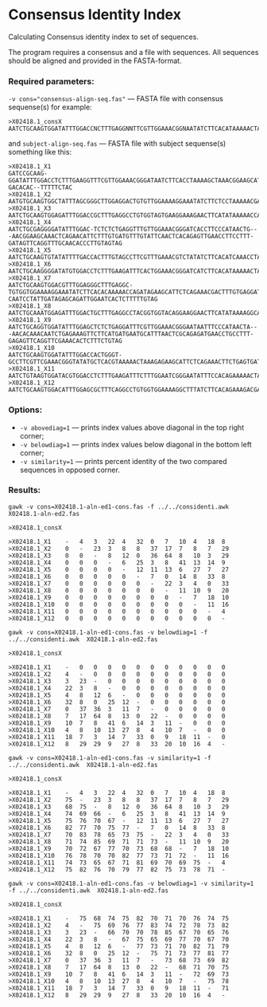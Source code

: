 # Consensus Identity Index
Calculating Consensus identity index to set of sequences.

The program requires a consensus and a file with sequences. All sequences should be aligned and provided in the FASTA-format.

### Required parameters:

`-v cons="consensus-align-seq.fas"` — FASTA file with consensus sequense(s)
for example:
```fasta
>X02418.1_consX
AATCTGCAAGTGGATATTTGGACCNCTTTGAGGNNTTCGTTGGAAACGGNAATATCTTCACATAAAAACTAAACAGAAGCATTCTCAGAAACTTCTTTGTGATGATTGCATTCAACTCACAGAGTTGAACATTCCTTTTGATAGAGCAGTTTNGAAACACTCTTTTTGTAG
```

and `subject-align-seq.fas` — FASTA file with subject sequense(s)
something like this:
```fasta
>X02418.1_X1
GATCCGCAAG-GGATATTTGGACCTCTTTGAAGGTTTCGTTGGAAACGGGATAATCTTCACCTAAAAGCTAAACGGAAGCATTCTCAGAAACTTCTTTGGGATGTTTGCATTCACCTCACAGAGTTGAAGTTTCCCTTTGATAGCGCAGTTT-GACACAC--TTTTTCTAC
>X02418.1_X2
AATGTGCAAGTGGCTATTTAGCGGGCTTGGAGGACTGTGTTGGAAAAGGAAATATCTTCTCCTAAAAACGACATAGAAGCATTCTCAGAAACTGCTCTGTGATGATTGCATTCAACTCCCAGAGTTGAACATTCCTTTTGATAGAGCAGTTTGCAAACACTCTTTTTGTAG
>X02418.1_X3
AATCTGCAAGTGGAGATTTGGACCGCTTTGAGGCCTGTGGTAGTGAAGGAAAGAACTTCATATAAAAACCAGACGGTAGCACTCTCAGAAAATTCTTTGTGACGATGGAGTTTAACTCAGGGAGCTGAACATTCGTTATGATGGAGCAGATTCCAAACACACGTTTTGTAG
>X02418.1_X4
AATCTGCGAGGGGATATTTGGAC-TCTCTCTGAGGTTTGTTGGAAACGGGATCACCTTCCCATAACTG---AACGGAAGCAAACTCAGAACATTCTTTGTGATGTTTGTATTCAACTCACAGAGTTGAACCTTCCTTT-GATAGTTCAGGTTTGCAACACCCTTGTAGTAG
>X02418.1_X5
AATCTGCAAGTGTATATTTTGACCACTTTGTAGCCTTCGTTTGAAACGTCTATATCTTCACATCAAACCTAGACAGAAGCATTCTCAGAAAGTTTTCTGCGATGACTGCATTCCACTCACAGAGTTGAACAATCCTTTTGATGGAGCAGTTTTGAAACCCTCTTTCTTTGG
>X02418.1_X6
AATCTGCAAGGGGATATGTGGACCTCTTTGAAGATTTCACTGGAAACGGGATCATCTTCACATAAAAACTAAACAGAAGCATTCTCGGAAACTATTTTGTGATGTTTGTATTCAACTCCCAGAGTTGAACTTTCCTTTTGAAAGAGCAGCTATGAAACACTCTTTTTCGAG
>X02418.1_X7
AATCTGCAAGTGGACGTTTGGAGGGCTTTGAGGC-TGTGGTGGAAAAGGAAATATCTTCACACAAAAACCAGATAGAAGCATTCTCAGAAACGACTTTGTGAGGATGGCATTCAACTACTGGAGTTGA-CAATCCTATTGATAGAGCAGATTGGAATCACTCTTTTTGTAG
>X02418.1_X8
AATCTGCAAATGGAGATTTGGACTGCTTTGAGGCCTACGGTGGTACAGGAAGGAACTTCATATAAAAGGCAAACGGAAGCATTCTCAGAATATTCTTTGTGATGATGGAGTTTCACTCACAGAGCTGAACATGCCTTTTGATGGAGCAGTTTCCAAATACACTTTTGGTAG
>X02418.1_X9
AATCTGCAGGTGGATATTTGGAGCTCTCTGAGGATTTCGTTGGAAACGGGAATAATTTCCCATAACTA---AACACAAACAATCTGAGAAAGTTCTTCATGATGAATGCATTTAACTCGCAGAGATGAACCTGCCTTT-GAGAGTTCAGGTTCGAAACACTCTTTCTGTAG
>X02418.1_X10
AATCTGCAAGTGGATATTTGGACCACTGGGT-GCCTTCGTTCGAAACGGGTATATGCTCACGTAAAAACTAAAGAGAAGCATTCTCAGAAACTTCTGAGTGATGATTGCATTCAAGTCACACAGTTGAACCCTCCTTTTGATGGAGCAGTTTTGAAACTGTCTTTTTGTAG
>X02418.1_X11
AATCTGTAAGTGGATACGTGGACCTCTTTGAAGATTTCTTTGGAATCGGGAATATTTCCACAGAAAAACTAAACTGAAGCATTCTCAGAAACTGCTTTGTGGTGTTTGTGTTCGAGCCGCAGAGTTTAACATTGCTTTTCATAGAGCAGTTTTGAAATATTCTTTTGGCAG
>X02418.1_X12
AATCTGCAAGTGGACATTTGGAGCGCTTTCAGGCCTGTGGTGGAAAAGGCTTTATCTTCACAGAAAGACGAGAGAGAAGCATTGTCAGAAACTTCTTTGTGATGATTGCATTCAACTCACAGAGTTGAAGATTCCTTTTGAAACAGCAGTTTCGAAACACTCTTTCTGTGG
```

### Options:

- `-v abovediag=1` — prints index values above diagonal in the top right corner;
- `-v belowdiag=1` — prints index values below diagonal in the bottom left corner;
- `-v similarity=1` — prints percent identity of the two compared sequences in opposed corner.

### Results:

`gawk -v cons=X02418.1-aln-ed1-cons.fas -f ../../considenti.awk X02418.1-aln-ed2.fas`
```
>X02418.1_consX

>X02418.1_X1	-	4	3	22	4	32	0	7	10	4	18	8
>X02418.1_X2	0	-	23	3	8	8	37	17	7	8	7	29
>X02418.1_X3	0	0	-	8	12	0	36	64	8	10	3	29
>X02418.1_X4	0	0	0	-	6	25	3	8	41	13	14	9
>X02418.1_X5	0	0	0	0	-	12	11	13	6	27	7	27
>X02418.1_X6	0	0	0	0	0	-	7	0	14	8	33	8
>X02418.1_X7	0	0	0	0	0	0	-	22	3	4	0	33
>X02418.1_X8	0	0	0	0	0	0	0	-	11	10	9	20
>X02418.1_X9	0	0	0	0	0	0	0	0	-	7	18	10
>X02418.1_X10	0	0	0	0	0	0	0	0	0	-	11	16
>X02418.1_X11	0	0	0	0	0	0	0	0	0	0	-	4
>X02418.1_X12	0	0	0	0	0	0	0	0	0	0	0	-
```

`gawk -v cons=X02418.1-aln-ed1-cons.fas -v belowdiag=1 -f ../../considenti.awk  X02418.1-aln-ed2.fas`
```
>X02418.1_consX

>X02418.1_X1	-	0	0	0	0	0	0	0	0	0	0	0
>X02418.1_X2	4	-	0	0	0	0	0	0	0	0	0	0
>X02418.1_X3	3	23	-	0	0	0	0	0	0	0	0	0
>X02418.1_X4	22	3	8	-	0	0	0	0	0	0	0	0
>X02418.1_X5	4	8	12	6	-	0	0	0	0	0	0	0
>X02418.1_X6	32	8	0	25	12	-	0	0	0	0	0	0
>X02418.1_X7	0	37	36	3	11	7	-	0	0	0	0	0
>X02418.1_X8	7	17	64	8	13	0	22	-	0	0	0	0
>X02418.1_X9	10	7	8	41	6	14	3	11	-	0	0	0
>X02418.1_X10	4	8	10	13	27	8	4	10	7	-	0	0
>X02418.1_X11	18	7	3	14	7	33	0	9	18	11	-	0
>X02418.1_X12	8	29	29	9	27	8	33	20	10	16	4	-
```

`gawk -v cons=X02418.1-aln-ed1-cons.fas -v similarity=1 -f ../../considenti.awk  X02418.1-aln-ed2.fas`
```
>X02418.1_consX

>X02418.1_X1	-	4	3	22	4	32	0	7	10	4	18	8
>X02418.1_X2	75	-	23	3	8	8	37	17	7	8	7	29
>X02418.1_X3	68	75	-	8	12	0	36	64	8	10	3	29
>X02418.1_X4	74	69	66	-	6	25	3	8	41	13	14	9
>X02418.1_X5	75	76	70	67	-	12	11	13	6	27	7	27
>X02418.1_X6	82	77	70	75	77	-	7	0	14	8	33	8
>X02418.1_X7	70	83	78	65	73	75	-	22	3	4	0	33
>X02418.1_X8	71	74	85	69	71	71	73	-	11	10	9	20
>X02418.1_X9	70	72	67	77	70	73	68	68	-	7	18	10
>X02418.1_X10	76	78	70	70	82	77	73	71	72	-	11	16
>X02418.1_X11	74	73	65	67	71	81	69	70	69	75	-	4
>X02418.1_X12	75	82	76	70	79	77	82	75	73	78	71	-
```

`gawk -v cons=X02418.1-aln-ed1-cons.fas -v belowdiag=1 -v similarity=1 -f ../../considenti.awk  X02418.1-aln-ed2.fas`
```
>X02418.1_consX

>X02418.1_X1	-	75	68	74	75	82	70	71	70	76	74	75
>X02418.1_X2	4	-	75	69	76	77	83	74	72	78	73	82
>X02418.1_X3	3	23	-	66	70	70	78	85	67	70	65	76
>X02418.1_X4	22	3	8	-	67	75	65	69	77	70	67	70
>X02418.1_X5	4	8	12	6	-	77	73	71	70	82	71	79
>X02418.1_X6	32	8	0	25	12	-	75	71	73	77	81	77
>X02418.1_X7	0	37	36	3	11	7	-	73	68	73	69	82
>X02418.1_X8	7	17	64	8	13	0	22	-	68	71	70	75
>X02418.1_X9	10	7	8	41	6	14	3	11	-	72	69	73
>X02418.1_X10	4	8	10	13	27	8	4	10	7	-	75	78
>X02418.1_X11	18	7	3	14	7	33	0	9	18	11	-	71
>X02418.1_X12	8	29	29	9	27	8	33	20	10	16	4	-
```
